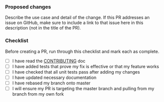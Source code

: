 ### Proposed changes
Describe the use case and detail of the change. If this PR addresses an issue on GitHub, make sure to include a link to that issue here in this description (not in the title of the PR).

### Checklist
Before creating a PR, run through this checklist and mark each as complete.

- [ ] I have read the [CONTRIBUTING](https://github.com/nginxinc/nginx-ns1-gslb/blob/master/CONTRIBUTING.md) doc
- [ ] I have added tests that prove my fix is effective or that my feature works
- [ ] I have checked that all unit tests pass after adding my changes
- [ ] I have updated necessary documentation
- [ ] I have rebased my branch onto master
- [ ] I will ensure my PR is targeting the master branch and pulling from my branch from my own fork
